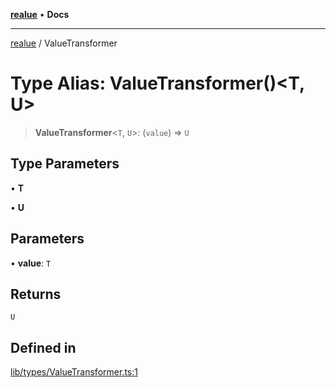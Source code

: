 [**realue**](../README.md) • **Docs**

***

[realue](../README.md) / ValueTransformer

# Type Alias: ValueTransformer()\<T, U\>

> **ValueTransformer**\<`T`, `U`\>: (`value`) => `U`

## Type Parameters

• **T**

• **U**

## Parameters

• **value**: `T`

## Returns

`U`

## Defined in

[lib/types/ValueTransformer.ts:1](https://github.com/nevoland/realue/blob/439801296602d9ef58e3e6fbfd3252b0bea604d8/lib/types/ValueTransformer.ts#L1)
